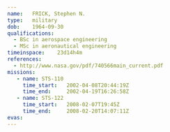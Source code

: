 ```yaml
---
name:	FRICK, Stephen N.
type:	military
dob:	1964-09-30
qualifications:
  - BSc in aerospace engineering
  - MSc in aeronautical engineering
timeinspace:	23d14h4m
references:
  - http://www.nasa.gov/pdf/740566main_current.pdf
missions:
   - name: STS-110
     time_start:   2002-04-08T20:44:19Z
     time_end:     2002-04-19T16:26:58Z
   - name: STS-122
     time_start:   2008-02-07T19:45Z
     time_end:     2008-02-20T14:07:11Z
evas:
---
```

